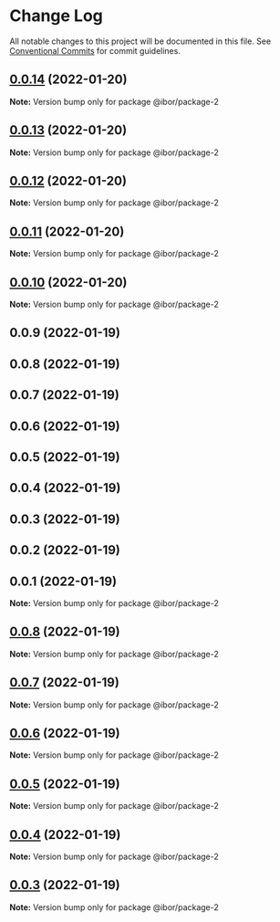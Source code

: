 # Change Log

All notable changes to this project will be documented in this file.
See [Conventional Commits](https://conventionalcommits.org) for commit guidelines.

## [0.0.14](https://github.com/borisov-ivan-2k1/LernaTest/compare/@ibor/package-2@0.0.13...@ibor/package-2@0.0.14) (2022-01-20)

**Note:** Version bump only for package @ibor/package-2





## [0.0.13](https://github.com/borisov-ivan-2k1/LernaTest/compare/@ibor/package-2@0.0.12...@ibor/package-2@0.0.13) (2022-01-20)

**Note:** Version bump only for package @ibor/package-2





## [0.0.12](https://github.com/borisov-ivan-2k1/LernaTest/compare/@ibor/package-2@0.0.11...@ibor/package-2@0.0.12) (2022-01-20)

**Note:** Version bump only for package @ibor/package-2





## [0.0.11](https://github.com/borisov-ivan-2k1/LernaTest/compare/@ibor/package-2@0.0.10...@ibor/package-2@0.0.11) (2022-01-20)

**Note:** Version bump only for package @ibor/package-2





## [0.0.10](https://github.com/borisov-ivan-2k1/LernaTest/compare/@ibor/package-2@0.0.9...@ibor/package-2@0.0.10) (2022-01-20)

**Note:** Version bump only for package @ibor/package-2





## 0.0.9 (2022-01-19)



## 0.0.8 (2022-01-19)



## 0.0.7 (2022-01-19)



## 0.0.6 (2022-01-19)



## 0.0.5 (2022-01-19)



## 0.0.4 (2022-01-19)



## 0.0.3 (2022-01-19)



## 0.0.2 (2022-01-19)



## 0.0.1 (2022-01-19)

**Note:** Version bump only for package @ibor/package-2





## [0.0.8](https://github.com/borisov-ivan-2k1/LernaTest/compare/v0.0.7...v0.0.8) (2022-01-19)

**Note:** Version bump only for package @ibor/package-2





## [0.0.7](https://github.com/borisov-ivan-2k1/LernaTest/compare/v0.0.6...v0.0.7) (2022-01-19)

**Note:** Version bump only for package @ibor/package-2





## [0.0.6](https://github.com/borisov-ivan-2k1/LernaTest/compare/v0.0.5...v0.0.6) (2022-01-19)

**Note:** Version bump only for package @ibor/package-2





## [0.0.5](https://github.com/borisov-ivan-2k1/LernaTest/compare/v0.0.4...v0.0.5) (2022-01-19)

**Note:** Version bump only for package @ibor/package-2





## [0.0.4](https://github.com/borisov-ivan-2k1/LernaTest/compare/v0.0.3...v0.0.4) (2022-01-19)

**Note:** Version bump only for package @ibor/package-2





## [0.0.3](https://github.com/borisov-ivan-2k1/LernaTest/compare/v0.0.2...v0.0.3) (2022-01-19)

**Note:** Version bump only for package @ibor/package-2
